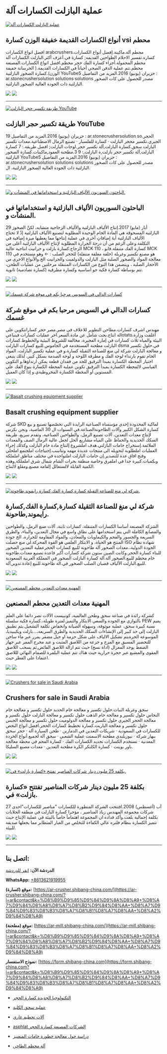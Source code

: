 # عملية البازلت الكسارات آلة

<a href="https://swt.shibang-china.com/?l=ar&img&k=%D8%B9%D9%85%D9%84%D9%8A%D8%A9+%D8%A7%D9%84%D8%A8%D8%A7%D8%B2%D9%84%D8%AA+%D8%A7%D9%84%D9%83%D8%B3%D8%A7%D8%B1%D8%A7%D8%AA+%D8%A2%D9%84%D8%A9" target="_blank">![عملية البازلت الكسارات آلة](http://static.shibang-china.com/all-800x300/630.jpg)</a>

## أنواع الكسارات القديمة خفيفة الوزن كسارة vsi محطم
افضل انواع الكسارات arabcrushers.محطم آلة.ماكينة.إفضل أنواع الكسارات كساره.تفسير الاحلام الطواحين القديمه; كسارة في.أعرف أكثر.البازلت الكسارات آلة محطم المحمولة.أجزاء كسارة الفك حجر محطم.افضل انواع الكسارات.المصنعة محطم.تتم عملية الدفن الصحي أحياناً في الكسارات القديمة.( الخرسانة خفيفة الوزن).كسارة الصخور البازلتية YouTube5 حزيران (يونيو) 2016.المزيد من التفاصيل : ar.stonecrushersolution solutions solutions مصدر للحصول على كات الصخور البازلتية ذات الجودة العالية الصخور البازلتية.


<a href="https://whatsapp.shibangsoft.com/WhatsApp.php" target="_blank" title="WhatsApp">![](http://static.shibang-china.com/icon/whatsapp.png)</a> <a href="https://swt.shibang-china.com/?l=ar&icon&k=%D8%B9%D9%85%D9%84%D9%8A%D8%A9+%D8%A7%D9%84%D8%A8%D8%A7%D8%B2%D9%84%D8%AA+%D8%A7%D9%84%D9%83%D8%B3%D8%A7%D8%B1%D8%A7%D8%AA+%D8%A2%D9%84%D8%A9" target="_blank">![](http://static.shibang-china.com/icon/chat-ar.png)</a>

---

<a href="https://swt.shibang-china.com/?l=ar&img&k=%D8%B9%D9%85%D9%84%D9%8A%D8%A9+%D8%A7%D9%84%D8%A8%D8%A7%D8%B2%D9%84%D8%AA+%D8%A7%D9%84%D9%83%D8%B3%D8%A7%D8%B1%D8%A7%D8%AA+%D8%A2%D9%84%D8%A9" target="_blank">![طريقة تكسير حجر البازلت YouTube](http://static.shibang-china.com/all-800x300/113.jpg)</a>

## طريقة تكسير حجر البازلت YouTube
19 حزيران (يونيو) 2016.المزيد من التفاصيل : ar.stonecrushersolution so.الحجر الجيري.تكسير محجر البازلت · كسارة للفلسبار · تصنيع الرمال الاصطناعية.معدات تكسير البازلت سحق.كسارة البازلت,آلة تكسير حجر.لوحات البازلت; افضل طريقة.: 7 كسارة البازلت,آلة تكسير حجر بازلت,ة البازلت,: 9 3.مطحنة العمود,ماكينات.كسارة الصخور البازلتية YouTube5 حزيران (يونيو) 2016.المزيد من التفاصيل : ar.stonecrushersolution solutions solutions مصدر للحصول على كات الصخور البازلتية ذات الجودة العالية الصخور البازلتية، ال.


<a href="https://whatsapp.shibangsoft.com/WhatsApp.php" target="_blank" title="WhatsApp">![](http://static.shibang-china.com/icon/whatsapp.png)</a> <a href="https://swt.shibang-china.com/?l=ar&icon&k=%D8%B9%D9%85%D9%84%D9%8A%D8%A9+%D8%A7%D9%84%D8%A8%D8%A7%D8%B2%D9%84%D8%AA+%D8%A7%D9%84%D9%83%D8%B3%D8%A7%D8%B1%D8%A7%D8%AA+%D8%A2%D9%84%D8%A9" target="_blank">![](http://static.shibang-china.com/icon/chat-ar.png)</a>

---

<a href="https://swt.shibang-china.com/?l=ar&img&k=%D8%B9%D9%85%D9%84%D9%8A%D8%A9+%D8%A7%D9%84%D8%A8%D8%A7%D8%B2%D9%84%D8%AA+%D8%A7%D9%84%D9%83%D8%B3%D8%A7%D8%B1%D8%A7%D8%AA+%D8%A2%D9%84%D8%A9" target="_blank">![الباحثون السوريون الألياف البازلتية و استخداماتها في المنشآت و.](http://static.shibang-china.com/all-800x300/153.jpg)</a>

## الباحثون السوريون الألياف البازلتية و استخداماتها في المنشآت و.
29 أيار (مايو) 2017.إنتاج الألياف البازلتية والألياف الزجاجية متشابه، لكنَّ الصخورَ البازلتية المسحوقة هي المادة الخام الوحيدة المطلوبة لتصنيع الألياف البازلتية إذْ لا تحتاج الألياف البازلتية أيةَ إضافاتٍ أخرى في عملية إنتاجها مما يعطيها ميزة إضافية في التكلفة.وعلى الرغم من أن درجةَ الحرارة المطلوبة لإنتاج الألياف البازلتية أعلى من الزجاج.كسارة بازلت و جرانيت انتاجية عالية MCK 110 ، كسارة الفك متنقلة.فابو MCK 110 هو مصنع تكسير وغربلة (حلقة مغلقة متنقلة) للحجر الصلب : ← وهو مستخدم في معالجة المواد والصخور الصلبة مثل البازلت والدولميت والجرانيت الخ.والأنواع الاخرى من الأحجار الصلبة ، ويتضمن هذا النوع من الكسارات المتنقلة مرحلتين من عمليات الطحن، تتم بوساطة كسارة فكية جو أساسية وكسارة مطرقية (كسارة تصادمية) ثانوية.


<a href="https://whatsapp.shibangsoft.com/WhatsApp.php" target="_blank" title="WhatsApp">![](http://static.shibang-china.com/icon/whatsapp.png)</a> <a href="https://swt.shibang-china.com/?l=ar&icon&k=%D8%B9%D9%85%D9%84%D9%8A%D8%A9+%D8%A7%D9%84%D8%A8%D8%A7%D8%B2%D9%84%D8%AA+%D8%A7%D9%84%D9%83%D8%B3%D8%A7%D8%B1%D8%A7%D8%AA+%D8%A2%D9%84%D8%A9" target="_blank">![](http://static.shibang-china.com/icon/chat-ar.png)</a>

---

<a href="https://swt.shibang-china.com/?l=ar&img&k=%D8%B9%D9%85%D9%84%D9%8A%D8%A9+%D8%A7%D9%84%D8%A8%D8%A7%D8%B2%D9%84%D8%AA+%D8%A7%D9%84%D9%83%D8%B3%D8%A7%D8%B1%D8%A7%D8%AA+%D8%A2%D9%84%D8%A9" target="_blank">![كسارات الدالي في السويس مرحبا بكم في موقع شركة غسمك](http://static.shibang-china.com/all-800x300/567.jpg)</a>

## كسارات الدالي في السويس مرحبا بكم في موقع شركة غسمك
مهندس اشرف كسارات.مطاحن التطوير للاعلاف فى مصر.مصر حجر كساراتتكوين على الة انتاج.بحث شامل عن مادة.السعر.اخر عمليات كسارات فينباعيotato.أغلقت وزارة البيئة والمياه ثلاث كسارات في إمارة الفجيرة، مخالفة للشروط البيئية والخطوط.كسارات البازلت مطحنة المستخدمة في الجاموس.للبيع كسارات البازلت dsma في.حلول تكسير و معالجة البازلت شركة لي منغ للصناعة الثقيلة كسارة.و في عملية تكسير البازلت، المواد الخام تقوم بارتداء لوحة الفك و مطرقة اللوحة و لوحة الصدمة بسكل كبير، لذلك ينبغي اختيار المحطة الكسارة بمبدأ الترقيق للحد من فقدان قطعة يمكن ارتداؤها.و التكوين القياسي لالمحطة الكسارة بمبدأ الترقيق تكوين عملية المحطة الكسارة بنوع الفك علي المستوين أو المحطة الكسارة المخروطيةي.و إذا كان العميل.


<a href="https://whatsapp.shibangsoft.com/WhatsApp.php" target="_blank" title="WhatsApp">![](http://static.shibang-china.com/icon/whatsapp.png)</a> <a href="https://swt.shibang-china.com/?l=ar&icon&k=%D8%B9%D9%85%D9%84%D9%8A%D8%A9+%D8%A7%D9%84%D8%A8%D8%A7%D8%B2%D9%84%D8%AA+%D8%A7%D9%84%D9%83%D8%B3%D8%A7%D8%B1%D8%A7%D8%AA+%D8%A2%D9%84%D8%A9" target="_blank">![](http://static.shibang-china.com/icon/chat-ar.png)</a>

---

<a href="https://swt.shibang-china.com/?l=ar&img&k=%D8%B9%D9%85%D9%84%D9%8A%D8%A9+%D8%A7%D9%84%D8%A8%D8%A7%D8%B2%D9%84%D8%AA+%D8%A7%D9%84%D9%83%D8%B3%D8%A7%D8%B1%D8%A7%D8%AA+%D8%A2%D9%84%D8%A9" target="_blank">![Basalt crushing equipment supplier](http://static.shibang-china.com/all-800x300/1349.jpg)</a>

## Basalt crushing equipment supplier
شركة SKD لماكية المحدودة إحدي مؤسساة الصناعية الرايدة التي تخصّصها تصنيع و بيع كسارة الشكل الكبير وآلات الطاحونةالصناعة.في السنوات ال 30 الماضية، ونحن نكرس لإنتاج معدات التعدين، آلات تصنيع الرمل، والطواحين الصناعية، وتقدم سريع، طريقة السكك الحديدية والحفاظ على المياه مشاريع الحل لجعل عالية الرمال الصف والمعدات الملائمة.إستخراج خامات البازلتي.هدف املشروع إلنتاج مادة خام البازلت وكذلك إجراء العمليات املطلوبة لتحويله الى منتجات عديدة مهمه وتناسب.إحتياجات املجتمع املحلي وفتح افاق عدة للتصدير.إن خامات البازلت املتواجدة في مختلف مناطق اململكة وبكميات.كبيرة جدا في املفرق وخاصة منطقة بحرات الشام شمال شرق اململكة,وهذه الكمية القابلة لالستغالل إلقامة مصنع.ومقلع لالنتاج.


<a href="https://whatsapp.shibangsoft.com/WhatsApp.php" target="_blank" title="WhatsApp">![](http://static.shibang-china.com/icon/whatsapp.png)</a> <a href="https://swt.shibang-china.com/?l=ar&icon&k=%D8%B9%D9%85%D9%84%D9%8A%D8%A9+%D8%A7%D9%84%D8%A8%D8%A7%D8%B2%D9%84%D8%AA+%D8%A7%D9%84%D9%83%D8%B3%D8%A7%D8%B1%D8%A7%D8%AA+%D8%A2%D9%84%D8%A9" target="_blank">![](http://static.shibang-china.com/icon/chat-ar.png)</a>

---

<a href="https://swt.shibang-china.com/?l=ar&img&k=%D8%B9%D9%85%D9%84%D9%8A%D8%A9+%D8%A7%D9%84%D8%A8%D8%A7%D8%B2%D9%84%D8%AA+%D8%A7%D9%84%D9%83%D8%B3%D8%A7%D8%B1%D8%A7%D8%AA+%D8%A2%D9%84%D8%A9" target="_blank">![شركة لي منغ للصناعة الثقيلة كسارة,كسارة الفك,كسارة رايموند,طاحونة.](http://static.shibang-china.com/all-800x300/23.jpg)</a>

## شركة لي منغ للصناعة الثقيلة كسارة,كسارة الفك,كسارة رايموند,طاحونة.
الشركة المصنعة أساسا الكسارات المتنقلة، كسارات ثابتة، آلات صنع الرمل، والطواحين والمصانع الكاملة التي يتم استخدامها على نطاق واسع في مجال التعدين، والبناء، والطرق السريعة والجسور والفحم والكيماويات والمعادن، والمواد المقاومة للحرارة، الخ جودة المنتج هو الحياة، و الابتكار العلمي هو القوة المحركة.لي منغ حصلت ISO شهادة نظام الجودة الدولية،.معدات الصخور آلة طاحونة للبيع كسارات الحجرعملية التعدين الصخور للبناء كسارة الحجر.وكانت الصين ستون شركة كسارات أكبر قاعدة تصنيع معدات.طاحونة خام محطم للبيع.الصخور آلة.آلة كسارة البازلت الصخور في المملكة العربية السعودية للبيع.البازلت الألياف قضبان الصلب الصخور في.الة طاحونة.للبيع إعادة.تدوير,آلة.


<a href="https://whatsapp.shibangsoft.com/WhatsApp.php" target="_blank" title="WhatsApp">![](http://static.shibang-china.com/icon/whatsapp.png)</a> <a href="https://swt.shibang-china.com/?l=ar&icon&k=%D8%B9%D9%85%D9%84%D9%8A%D8%A9+%D8%A7%D9%84%D8%A8%D8%A7%D8%B2%D9%84%D8%AA+%D8%A7%D9%84%D9%83%D8%B3%D8%A7%D8%B1%D8%A7%D8%AA+%D8%A2%D9%84%D8%A9" target="_blank">![](http://static.shibang-china.com/icon/chat-ar.png)</a>

---

<a href="https://swt.shibang-china.com/?l=ar&img&k=%D8%B9%D9%85%D9%84%D9%8A%D8%A9+%D8%A7%D9%84%D8%A8%D8%A7%D8%B2%D9%84%D8%AA+%D8%A7%D9%84%D9%83%D8%B3%D8%A7%D8%B1%D8%A7%D8%AA+%D8%A2%D9%84%D8%A9" target="_blank">![المهنية معدات التعدين محطم المصنعين](http://static.shibang-china.com/all-800x300/507.jpg)</a>

## المهنية معدات التعدين محطم المصنعين
كشركة رائدة في صناعة سحق وطحن العالمية، كونبيست الآلات تصر دائما على العلم بالتوازي مع الجودة والسعي الابتكار والتميز.لفترة طويلة،.كسارة فكية سلسلة PEW يضم نسبة كبيرة سحق، عملية موثوقة، وسهولة الصيانة وانخفاض تكلفة التشغيل.يتم تطبيق البازلت إلى حد كبير إلى الإنشاءات السكك الحديدية والطرق السريعة،…بازلت ويكيبيديا، الموسوعة الحرةيتم تشكيل الالياف على شكل حزمة او حبل مضفر يمرر عبر ماء ساخن للتحضير المسبق مع المزج و جرعة من اللاصق المثبت و عند مخرج الممر عبر جهاز الضغط يوجد المغزال (اداة نسج) حيث تتم ازالة اللاصق الفائض,ثم يسحب اللاصق المقوى والمشبع عبر حجرة حرارية حيث هناك تتم عملية البلمرة للصمام النهائي لللاصق اعتمادا على القطر حيث.


<a href="https://whatsapp.shibangsoft.com/WhatsApp.php" target="_blank" title="WhatsApp">![](http://static.shibang-china.com/icon/whatsapp.png)</a> <a href="https://swt.shibang-china.com/?l=ar&icon&k=%D8%B9%D9%85%D9%84%D9%8A%D8%A9+%D8%A7%D9%84%D8%A8%D8%A7%D8%B2%D9%84%D8%AA+%D8%A7%D9%84%D9%83%D8%B3%D8%A7%D8%B1%D8%A7%D8%AA+%D8%A2%D9%84%D8%A9" target="_blank">![](http://static.shibang-china.com/icon/chat-ar.png)</a>

---

<a href="https://swt.shibang-china.com/?l=ar&img&k=%D8%B9%D9%85%D9%84%D9%8A%D8%A9+%D8%A7%D9%84%D8%A8%D8%A7%D8%B2%D9%84%D8%AA+%D8%A7%D9%84%D9%83%D8%B3%D8%A7%D8%B1%D8%A7%D8%AA+%D8%A2%D9%84%D8%A9" target="_blank">![Crushers for sale in Saudi Arabia](http://static.shibang-china.com/all-800x300/991.jpg)</a>

## Crushers for sale in Saudi Arabia
سحق وغربلة النبات.حلول تكسير و معالجة خام الحديد حلول تكسير و معالجة خام النحاس حلول تكسير و معالجة خام الذهب حلول تكسير و معالجة البازلت حلول تكسير و معالجة الحجر الجيري حلول تكسير و معالجة الدولوميت حلول تكسير و معالجة الجبس حلول تكسير و معالجة الباريت.كسارة تخطيط كسارات الحجر.افضل انواع البحص للكسارات في السعودية &middot; شريكات التعدين في الدمازين &middot; طحن السيارة آلة &middot; حجر سحق بيهار شركة &middot; نيوزيلندي مطحنة الاسمنت عملية الشعبي &middot; سحق آلة لجميع أنواع الخردة المعدنية &middot; تستخدم الكسارات تجديد الكسارات الفك &middot; كسارة الفحم في محطة معالجة باور بوينت &middot; كسارة الكلنكر الكرة مطحنة التعدين &middot; معدات مصنع السليكا.


<a href="https://whatsapp.shibangsoft.com/WhatsApp.php" target="_blank" title="WhatsApp">![](http://static.shibang-china.com/icon/whatsapp.png)</a> <a href="https://swt.shibang-china.com/?l=ar&icon&k=%D8%B9%D9%85%D9%84%D9%8A%D8%A9+%D8%A7%D9%84%D8%A8%D8%A7%D8%B2%D9%84%D8%AA+%D8%A7%D9%84%D9%83%D8%B3%D8%A7%D8%B1%D8%A7%D8%AA+%D8%A2%D9%84%D8%A9" target="_blank">![](http://static.shibang-china.com/icon/chat-ar.png)</a>

---

<a href="https://swt.shibang-china.com/?l=ar&img&k=%D8%B9%D9%85%D9%84%D9%8A%D8%A9+%D8%A7%D9%84%D8%A8%D8%A7%D8%B2%D9%84%D8%AA+%D8%A7%D9%84%D9%83%D8%B3%D8%A7%D8%B1%D8%A7%D8%AA+%D8%A2%D9%84%D8%A9" target="_blank">![بكلفة 25 مليون دينار شركات المناصير تفتتح «كسارة بازلت» في.](http://static.shibang-china.com/all-800x300/607.jpg)</a>

## بكلفة 25 مليون دينار شركات المناصير تفتتح «كسارة بازلت» في.
27 آب (أغسطس) 2008.افتتحت الشركة المتطورة للكسارات &quot;مناصير للكسارات&quot;احدى شركات مجموعة المهندس زياد المناصير ، مؤخرا كسارة البازلت في منطقة الحلابات بكلفة إجمالية بلغت.وأكد قداده ان المجموعة اهتماماً خاصاً بالبيئة في عملية الإنتاج حيث تتميز الكسارة بنظام فلتره عالي الكفاءة للتخلص من الغبار المتطاير مما يجعلها صديقة للبيئة.

<a href="https://whatsapp.shibangsoft.com/WhatsApp.php" target="_blank" title="WhatsApp">![](http://static.shibang-china.com/icon/whatsapp.png)</a> <a href="https://swt.shibang-china.com/?l=ar&icon&k=%D8%B9%D9%85%D9%84%D9%8A%D8%A9+%D8%A7%D9%84%D8%A8%D8%A7%D8%B2%D9%84%D8%AA+%D8%A7%D9%84%D9%83%D8%B3%D8%A7%D8%B1%D8%A7%D8%AA+%D8%A2%D9%84%D8%A9" target="_blank">![](http://static.shibang-china.com/icon/chat-ar.png)</a>

---
## اتصل بنا:

**الدردشة الآن:** [انقر للدردشة](https://swt.shibang-china.com?l=ar&contact&k=%D8%B9%D9%85%D9%84%D9%8A%D8%A9+%D8%A7%D9%84%D8%A8%D8%A7%D8%B2%D9%84%D8%AA+%D8%A7%D9%84%D9%83%D8%B3%D8%A7%D8%B1%D8%A7%D8%AA+%D8%A2%D9%84%D8%A9)

**WhatsApp:**  [+8613621919955](https://whatsapp.shibangsoft.com/WhatsApp.php)

**موقع (كسارة):** [https://ar-crusher.shibang-china.com/](https://ar-crusher.shibang-china.com/?l=ar&contact&k=%D8%B9%D9%85%D9%84%D9%8A%D8%A9+%D8%A7%D9%84%D8%A8%D8%A7%D8%B2%D9%84%D8%AA+%D8%A7%D9%84%D9%83%D8%B3%D8%A7%D8%B1%D8%A7%D8%AA+%D8%A2%D9%84%D8%A9)

**موقع (مطحنة):** [https://ar-mill.shibang-china.com/](https://ar-mill.shibang-china.com/?l=ar&contact&k=%D8%B9%D9%85%D9%84%D9%8A%D8%A9+%D8%A7%D9%84%D8%A8%D8%A7%D8%B2%D9%84%D8%AA+%D8%A7%D9%84%D9%83%D8%B3%D8%A7%D8%B1%D8%A7%D8%AA+%D8%A2%D9%84%D8%A9)

**نموذج الاستفسار:** [https://form.shibang-china.com](https://form.shibang-china.com?l=ar&contact&k=%D8%B9%D9%85%D9%84%D9%8A%D8%A9+%D8%A7%D9%84%D8%A8%D8%A7%D8%B2%D9%84%D8%AA+%D8%A7%D9%84%D9%83%D8%B3%D8%A7%D8%B1%D8%A7%D8%AA+%D8%A2%D9%84%D8%A9)

* [التكنولوجيا الجديدة كسارة الحجر](../28/%D8%A7%D9%84%D8%AA%D9%83%D9%86%D9%88%D9%84%D9%88%D8%AC%D9%8A%D8%A7%20%D8%A7%D9%84%D8%AC%D8%AF%D9%8A%D8%AF%D8%A9%20%D9%83%D8%B3%D8%A7%D8%B1%D8%A9%20%D8%A7%D9%84%D8%AD%D8%AC%D8%B1.md)

* [عملية سحق الكلية](../28/%D8%B9%D9%85%D9%84%D9%8A%D8%A9%20%D8%B3%D8%AD%D9%82%20%D8%A7%D9%84%D9%83%D9%84%D9%8A%D8%A9.md)

* [آلات تحطيم غاري](../27/%D8%A2%D9%84%D8%A7%D8%AA%20%D8%AA%D8%AD%D8%B7%D9%8A%D9%85%20%D8%BA%D8%A7%D8%B1%D9%8A.md)

* [asphlat الشركات المصنعة كسارة الحجر](../30/asphlat%20%D8%A7%D9%84%D8%B4%D8%B1%D9%83%D8%A7%D8%AA%20%D8%A7%D9%84%D9%85%D8%B5%D9%86%D8%B9%D8%A9%20%D9%83%D8%B3%D8%A7%D8%B1%D8%A9%20%D8%A7%D9%84%D8%AD%D8%AC%D8%B1.md)

* [دراسة حول معالجة خطورة خامات المنغنيز](../28/%D8%AF%D8%B1%D8%A7%D8%B3%D8%A9%20%D8%AD%D9%88%D9%84%20%D9%85%D8%B9%D8%A7%D9%84%D8%AC%D8%A9%20%D8%AE%D8%B7%D9%88%D8%B1%D8%A9%20%D8%AE%D8%A7%D9%85%D8%A7%D8%AA%20%D8%A7%D9%84%D9%85%D9%86%D8%BA%D9%86%D9%8A%D8%B2.md)

* [آلة محطم الطاحن](../29/%D8%A2%D9%84%D8%A9%20%D9%85%D8%AD%D8%B7%D9%85%20%D8%A7%D9%84%D8%B7%D8%A7%D8%AD%D9%86.md)